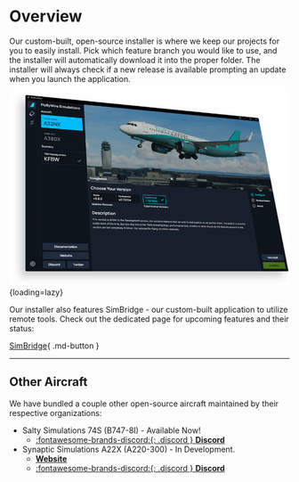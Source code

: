 # Overview

Our custom-built, open-source installer is where we keep our projects for you to easily install. Pick which feature branch you would like to use, and the installer will 
automatically download it into the proper folder. The installer will always check if a new release is available prompting an update when you launch the application.

![marketing installer](InstallerScreenshot.webp){loading=lazy}

Our installer also features SimBridge - our custom-built application to utilize remote tools. Check out the dedicated page for upcoming features and their status:

[SimBridge](../docs/simbridge/index.md){ .md-button }

---

## Other Aircraft

We have bundled a couple other open-source aircraft maintained by their respective organizations:

- Salty Simulations 74S (B747-8I) - Available Now!
    - [:fontawesome-brands-discord:{: .discord } **Discord**](https://discord.com/invite/S4PJDwk)
- Synaptic Simulations A22X (A220-300) - In Development.
    - [**Website**](https://www.synapticsim.com/)
    - [:fontawesome-brands-discord:{: .discord } **Discord**](https://discord.com/invite/acQkSvrePG)